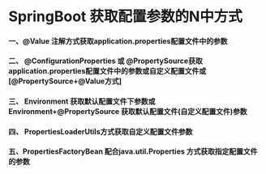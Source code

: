 # SpringBoot 获取配置参数的N中方式

#### 一、@Value 注解方式获取application.properties配置文件中的参数

#### 二、 @ConfigurationProperties 或 @PropertySource获取application.properties配置文件中的参数或自定义配置文件或[@PropertySource+@Value方式]

#### 三、 Environment 获取默认配置文件下参数或 Environment+@PropertySource 获取默认配置文件(自定义配置文件)参数

#### 四、 PropertiesLoaderUtils方式获取自定义配置文件参数

#### 五、PropertiesFactoryBean 配合java.util.Properties 方式获取指定配置文件的参数
